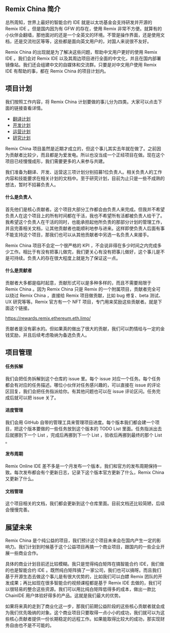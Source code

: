 ## Remix China 简介
总所周知，世界上最好的智能合约 IDE 就是以太坊基金会支持研发并开源的 Remix IDE 。但是国内因为有 GFW 的存在，使用 Remix 非常不方便。就算有的小伙伴会翻墙，那他面对的还是一个全英文的环境。不管是操作界面，还是使用文档，还是交流社区等等，这些都是面向英文用户的，对国人来说很不友好。

Remix China 的出现就是为了解决这些问题，帮助中文用户更好的使用 Remix IDE 。我们会对 Remix IDE 以及其周边项目进行全面的中文化，并且在国内部署镜像站。我们还会组建中文的自媒体和交流群。只要是对中文用户使用 Remix IDE 有帮助的事，都在 Remix China 的项目计划内。

## 项目计划
我们按照工作内容，将 Remix China 计划要做的事儿分为四类。大家可以点击下面的链接查看详情。
- [翻译计划](./翻译计划.md)
- [开发计划](./开发计划.md)
- [运营计划](./运营计划.md)
- [研究计划](./研究计划.md)

Remix China 项目虽然是近期才成立的，但这个事儿其实去年就在做了。之前因为贡献者比较少，而且都是为爱发电。所以也没当成一个正经项目在做。现在这个项目已经慢慢成形，我们需要更多的人来参与共建。

我们准备为翻译、开发、运营这三项计划分别招募1位负责人。相关负责人的工作内容和技能要求在相关计划的文档中。至于研究计划，目前为止只是一些不成熟的想法，暂时不招募负责人。

#### 什么是负责人
首先他们是核心贡献者。这个项目大部分工作都会由负责人来完成。但我并不希望负责人在这个项目上的所有时间都在干活，我也不希望所有活都被负责人给干了。我希望这个负责人在干活的同时，也能承担起他所负责的那部分计划的管理工作，并且完善相关文档，让其他贡献者也能顺利地参与进来。这样即使负责人后面有事不能支持这个项目，那我们也可以从其他贡献者中另选一名负责人来接手。

Remix China 项目不会定一个很严格的 KPI ，不会说非得在多少时间之内完成多少工作。相比于有没有把事儿做完，我们更关心有没有把事儿做好，这个事儿是不是可持续。负责人的存在很大程度上就是为了保证这一点。

#### 什么是贡献者
贡献者大多都是临时起意，贡献形式可以是多种多样的，而且不需要局限于 Remix China 。因为 Remix China 只是 Remix 的一个附属项目，贡献者完全可以绕过 Remix China ，直接给 Remix 项目做贡献，比如 bug 修复、beta 测试、UX 研究等等。Remix 官方有一个 NFT 项目，专门用来奖励这些贡献者。就是下面这个链接。

https://rewards.remix.ethereum.eth.limo/

贡献者是没有薪水的。但如果真的做出了很大的贡献，我们可以酌情给与一定的金钱奖励，并且后续考虑吸纳为备选负责人。

## 项目管理
#### 任务拆解
我们会把任务拆解到这个仓库的 issue 里。每个 issue 对应一个任务。每个任务都会有对应的任务描述。哪位小伙伴对任务感兴趣的，可以直接在 issue 的评论区回复，我们会把任务指派给你。有其他问题也可以在 issue 评论区问。任务完成后就可以把 issue 关了。

#### 进度管理
我们会用 GitHub 自带的管理工具来管理项目进度。每个版本我们都会建一个项目，把这个版本要做的一些任务放到这个版本的 TODO List 里面。任务指派出去后就挪到下一个 List ，完成后再挪到下一个 List ，验收后再挪到最终的那个 List 。

#### 发布周期
Remix Online IDE 差不多是一个月发布一个版本，我们和官方的发布周期保持一致。每次发布都会有个更新日志，记录下这个版本官方更新了什么，Remix China 又更新了什么。

#### 文档管理
这个项目相关的文档，我们都会更新到这个仓库里面。目前文档还比较简陋，后续会慢慢完善。

## 展望未来
Remix China 是个纯公益的项目，我们预计这个项目未来会在国内产生一定的影响力。我们计划到时候基于这个公益项目再搞一个商业项目，跟国内的一些企业开展一些商业合作。

具体的商业计划目前还比较模糊。我只是觉得纯白矩阵在搞智能合约 IDE，我们做的也是智能合约 IDE 。既然纯白矩阵搞了一家公司，我们也可以搞呀。而且我们基于开源生态去做这个事儿是有很大优势的，比如我们可以白嫖 Remix 团队的开发成果；再比如现在很多智能合约视频课程都是基于 Remix IDE 去做的，我们可以很轻易的整合这些资源。我们可以用比纯白矩阵低得多的成本，做出一款比 ChainIDE 用户体验好得多的产品。这就是我们最大的优势。

如果将来真的走到了商业化这一步，那我们前期公益阶段的这些核心贡献者就会成为我们优先吸纳的对象。这个商业项目只要取得一点小小的成功，我们就可以为这些核心贡献者提供一份长期稳定的远程工作。如果能取得比较大的成功，那实现财务自由也不是不可能的。
